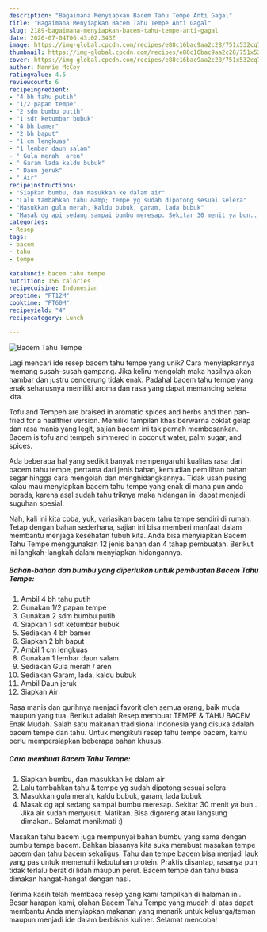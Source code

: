 ```yaml
---
description: "Bagaimana Menyiapkan Bacem Tahu Tempe Anti Gagal"
title: "Bagaimana Menyiapkan Bacem Tahu Tempe Anti Gagal"
slug: 2189-bagaimana-menyiapkan-bacem-tahu-tempe-anti-gagal
date: 2020-07-04T06:43:02.343Z
image: https://img-global.cpcdn.com/recipes/e88c16bac9aa2c28/751x532cq70/bacem-tahu-tempe-foto-resep-utama.jpg
thumbnail: https://img-global.cpcdn.com/recipes/e88c16bac9aa2c28/751x532cq70/bacem-tahu-tempe-foto-resep-utama.jpg
cover: https://img-global.cpcdn.com/recipes/e88c16bac9aa2c28/751x532cq70/bacem-tahu-tempe-foto-resep-utama.jpg
author: Nannie McCoy
ratingvalue: 4.5
reviewcount: 6
recipeingredient:
- "4 bh tahu putih"
- "1/2 papan tempe"
- "2 sdm bumbu putih"
- "1 sdt ketumbar bubuk"
- "4 bh bamer"
- "2 bh baput"
- "1 cm lengkuas"
- "1 lembar daun salam"
- " Gula merah  aren"
- " Garam lada kaldu bubuk"
- " Daun jeruk"
- " Air"
recipeinstructions:
- "Siapkan bumbu, dan masukkan ke dalam air"
- "Lalu tambahkan tahu &amp; tempe yg sudah dipotong sesuai selera"
- "Masukkan gula merah, kaldu bubuk, garam, lada bubuk"
- "Masak dg api sedang sampai bumbu meresap. Sekitar 30 menit ya bun.. Jika air sudah menyusut. Matikan. Bisa digoreng atau langsung dimakan.. Selamat menikmati :)"
categories:
- Resep
tags:
- bacem
- tahu
- tempe

katakunci: bacem tahu tempe 
nutrition: 156 calories
recipecuisine: Indonesian
preptime: "PT12M"
cooktime: "PT60M"
recipeyield: "4"
recipecategory: Lunch

---
```



![Bacem Tahu Tempe](https://img-global.cpcdn.com/recipes/e88c16bac9aa2c28/751x532cq70/bacem-tahu-tempe-foto-resep-utama.jpg)

Lagi mencari ide resep bacem tahu tempe yang unik? Cara menyiapkannya memang susah-susah gampang. Jika keliru mengolah maka hasilnya akan hambar dan justru cenderung tidak enak. Padahal bacem tahu tempe yang enak seharusnya memiliki aroma dan rasa yang dapat memancing selera kita.

Tofu and Tempeh are braised in aromatic spices and herbs and then pan-fried for a healthier version. Memiliki tampilan khas berwarna coklat gelap dan rasa manis yang legit, sajian bacem ini tak pernah membosankan. Bacem is tofu and tempeh simmered in coconut water, palm sugar, and spices.

Ada beberapa hal yang sedikit banyak mempengaruhi kualitas rasa dari bacem tahu tempe, pertama dari jenis bahan, kemudian pemilihan bahan segar hingga cara mengolah dan menghidangkannya. Tidak usah pusing kalau mau menyiapkan bacem tahu tempe yang enak di mana pun anda berada, karena asal sudah tahu triknya maka hidangan ini dapat menjadi suguhan spesial.


Nah, kali ini kita coba, yuk, variasikan bacem tahu tempe sendiri di rumah. Tetap dengan bahan sederhana, sajian ini bisa memberi manfaat dalam membantu menjaga kesehatan tubuh kita. Anda bisa menyiapkan Bacem Tahu Tempe menggunakan 12 jenis bahan dan 4 tahap pembuatan. Berikut ini langkah-langkah dalam menyiapkan hidangannya.

<!--inarticleads1-->

##### Bahan-bahan dan bumbu yang diperlukan untuk pembuatan Bacem Tahu Tempe:

1. Ambil 4 bh tahu putih
1. Gunakan 1/2 papan tempe
1. Gunakan 2 sdm bumbu putih
1. Siapkan 1 sdt ketumbar bubuk
1. Sediakan 4 bh bamer
1. Siapkan 2 bh baput
1. Ambil 1 cm lengkuas
1. Gunakan 1 lembar daun salam
1. Sediakan  Gula merah / aren
1. Sediakan  Garam, lada, kaldu bubuk
1. Ambil  Daun jeruk
1. Siapkan  Air


Rasa manis dan gurihnya menjadi favorit oleh semua orang, baik muda maupun yang tua. Berikut adalah Resep membuat TEMPE &amp; TAHU BACEM Enak Mudah. Salah satu makanan tradisional Indonesia yang disuka adalah bacem tempe dan tahu. Untuk mengikuti resep tahu tempe bacem, kamu perlu mempersiapkan beberapa bahan khusus. 

<!--inarticleads2-->

##### Cara membuat Bacem Tahu Tempe:

1. Siapkan bumbu, dan masukkan ke dalam air
1. Lalu tambahkan tahu &amp; tempe yg sudah dipotong sesuai selera
1. Masukkan gula merah, kaldu bubuk, garam, lada bubuk
1. Masak dg api sedang sampai bumbu meresap. Sekitar 30 menit ya bun.. Jika air sudah menyusut. Matikan. Bisa digoreng atau langsung dimakan.. Selamat menikmati :)


Masakan tahu bacem juga mempunyai bahan bumbu yang sama dengan bumbu tempe bacem. Bahkan biasanya kita suka membuat masakan tempe bacem dan tahu bacem sekaligus. Tahu dan tempe bacem bisa menjadi lauk yang pas untuk memenuhi kebutuhan protein. Praktis disantap, rasanya pun tidak terlalu berat di lidah maupun perut. Bacem tempe dan tahu biasa dimakan hangat-hangat dengan nasi. 

Terima kasih telah membaca resep yang kami tampilkan di halaman ini. Besar harapan kami, olahan Bacem Tahu Tempe yang mudah di atas dapat membantu Anda menyiapkan makanan yang menarik untuk keluarga/teman maupun menjadi ide dalam berbisnis kuliner. Selamat mencoba!
